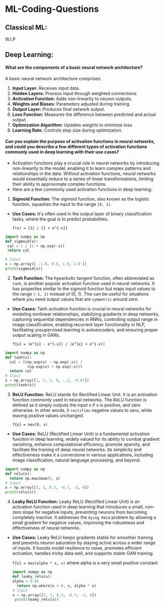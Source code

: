 # ML-Coding-Questions
## Classical ML:
W.I.P
## Deep Learning:
#### What are the components of a basic neural network architecture?
A basic neural network architecture comprises:
 1. **Input Layer:** Receives input data.
 2. **Hidden Layers:** Process input through weighted connections.
 3. **Activation Function:** Adds non-linearity to neuron outputs.
 4. **Weights and Biases:** Parameters adjusted during training.
 5. **Output Layer:** Produces final network output.
 6. **Loss Function:** Measures the difference between predicted and actual output.
 7. **Optimization Algorithm:** Updates weights to minimize loss.
 8. **Learning Rate:** Controls step size during optimization.

#### Can you explain the purpose of activation functions in neural networks, and could you describe a few different types of activation functions commonly used in deep learning with their use cases?
- Activation functions play a crucial role in neural networks by introducing non-linearity to the model, enabling it to learn complex patterns and relationships in the data. Without activation functions, neural networks would essentially reduce to a series of linear transformations, limiting their ability to approximate complex functions.
- Here are a few commonly used activation functions in deep learning:
 1. **Sigmoid Function:** The sigmoid function, also known as the logistic function, squashes the input to the range `[0, 1]`.
  - **Use Cases:** It's often used in the output layer of binary classification tasks, where the goal is to predict probabilities.

     `f(x) = {1} / {1 + e^{-x}}`
 ``` Python 
 import numpy as np 
def sigmoid(x):
  cal = 1 / (1 + np.exp(-x))
  return cal

# Input 
x = np.array([ -1.0, 0.0, 1.0, 2.0 ])
print(sigmoid(x))
```
 2. **Tanh Function:** The hyperbolic tangent function, often abbreviated as `tanh`, is another popular activation function used in neural networks. It has properties similar to the sigmoid function but maps input values to the range `(-1, 1)` instead of (0, 1). This can be useful for situations where you need output values that are `symmetric` around zero.
  - **Use Cases:** Tanh activation function is crucial in neural networks for modeling nonlinear relationships, stabilizing gradients in deep networks, capturing sequential dependencies in RNNs, controlling output range in image classification, enabling recurrent layer functionality in NLP, facilitating unsupervised learning in autoencoders, and ensuring proper output scaling in GANs.

     `f{x} = (e^{x} - e^{-x}) / (e^{x} + e^{-x))`
``` Python 
import numpy as np 
def tanh(x):
  cal = ((np.exp(x) - np.exp(-x)) / 
          (np.exp(x) + np.exp(-x)))
  return cal 
# Input 
x = np.array([1, 3, 2, 9, -.2, -0.07])
print(tanh(x))
```
 3. **ReLU Function:** ReLU stands for Rectified Linear Unit. It is an activation function commonly used in neural networks. The ReLU function is defined as it simply outputs the input x if x is positive, and zero otherwise. In other words, it `rectifies` negative values to zero, while leaving positive values unchanged.

    `f{x} = max(0, x)`
  - **Use Cases:**  ReLU (Rectified Linear Unit) is a fundamental activation function in deep learning, widely valued for its ability to combat gradient vanishing, enhance computational efficiency, promote sparsity, and facilitate the training of deep neural networks. Its simplicity and effectiveness make it a cornerstone in various applications, including image classification, natural language processing, and beyond.
``` Python 
import numpy as np 
def relu(x):
  return np.maximum(0, x)
# Input 
x = np.array([2, 1, 0.3, -0.7, -2, 6])
print(relu(x))
```
4. **Leaky ReLU Function:** Leaky ReLU (Rectified Linear Unit) is an activation function used in deep learning that introduces a small, non-zero slope for negative inputs, preventing neurons from becoming completely inactive. It addresses the `dying ReLU` problem by allowing a small gradient for negative values, improving the robustness and effectiveness of neural networks.
 - **Use Cases:** Leaky ReLU keeps gradients stable for smoother training and prevents neuron saturation by staying active across a wider range of inputs. It boosts model resilience to noise, promotes efficient activation, handles tricky data well, and supports stable GAN training.
   
   `f{x} = max(alpha * x, x)` where alpha is a very small positive constant
   ``` Python 
   import numpy as np
   def leaky_relu(x):
   alpha = 0.01
     return np.where(x > 0, x, alpha * x)
   # Input 
   x = np.array([2, 1, 0.3, -0.7, -2, 6])
    print(leaky_relu(x))
   ```
